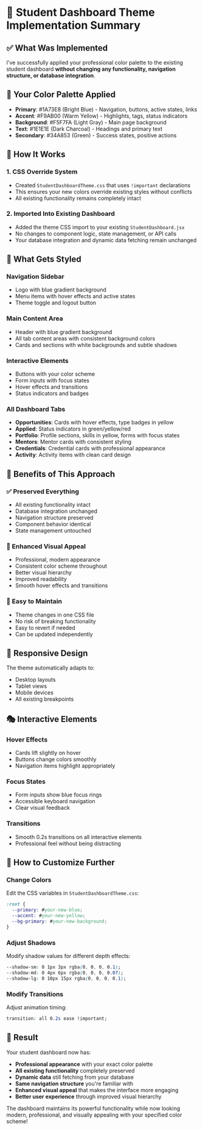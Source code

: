 # 🎨 Student Dashboard Theme Implementation Summary

## ✅ **What Was Implemented**

I've successfully applied your professional color palette to the existing student dashboard **without changing any functionality, navigation structure, or database integration**.

## 🌈 **Your Color Palette Applied**

- **Primary**: #1A73E8 (Bright Blue) - Navigation, buttons, active states, links
- **Accent**: #F9AB00 (Warm Yellow) - Highlights, tags, status indicators
- **Background**: #F5F7FA (Light Gray) - Main page background
- **Text**: #1E1E1E (Dark Charcoal) - Headings and primary text
- **Secondary**: #34A853 (Green) - Success states, positive actions

## 🔧 **How It Works**

### **1. CSS Override System**
- Created `StudentDashboardTheme.css` that uses `!important` declarations
- This ensures your new colors override existing styles without conflicts
- All existing functionality remains completely intact

### **2. Imported Into Existing Dashboard**
- Added the theme CSS import to your existing `StudentDashboard.jsx`
- No changes to component logic, state management, or API calls
- Your database integration and dynamic data fetching remain unchanged

## 🎯 **What Gets Styled**

### **Navigation Sidebar**
- Logo with blue gradient background
- Menu items with hover effects and active states
- Theme toggle and logout button

### **Main Content Area**
- Header with blue gradient background
- All tab content areas with consistent background colors
- Cards and sections with white backgrounds and subtle shadows

### **Interactive Elements**
- Buttons with your color scheme
- Form inputs with focus states
- Hover effects and transitions
- Status indicators and badges

### **All Dashboard Tabs**
- **Opportunities**: Cards with hover effects, type badges in yellow
- **Applied**: Status indicators in green/yellow/red
- **Portfolio**: Profile sections, skills in yellow, forms with focus states
- **Mentors**: Mentor cards with consistent styling
- **Credentials**: Credential cards with professional appearance
- **Activity**: Activity items with clean card design

## 🚀 **Benefits of This Approach**

### **✅ Preserved Everything**
- All existing functionality intact
- Database integration unchanged
- Navigation structure preserved
- Component behavior identical
- State management untouched

### **🎨 Enhanced Visual Appeal**
- Professional, modern appearance
- Consistent color scheme throughout
- Better visual hierarchy
- Improved readability
- Smooth hover effects and transitions

### **🔧 Easy to Maintain**
- Theme changes in one CSS file
- No risk of breaking functionality
- Easy to revert if needed
- Can be updated independently

## 📱 **Responsive Design**

The theme automatically adapts to:
- Desktop layouts
- Tablet views
- Mobile devices
- All existing breakpoints

## 🎭 **Interactive Elements**

### **Hover Effects**
- Cards lift slightly on hover
- Buttons change colors smoothly
- Navigation items highlight appropriately

### **Focus States**
- Form inputs show blue focus rings
- Accessible keyboard navigation
- Clear visual feedback

### **Transitions**
- Smooth 0.2s transitions on all interactive elements
- Professional feel without being distracting

## 🔄 **How to Customize Further**

### **Change Colors**
Edit the CSS variables in `StudentDashboardTheme.css`:
```css
:root {
  --primary: #your-new-blue;
  --accent: #your-new-yellow;
  --bg-primary: #your-new-background;
}
```

### **Adjust Shadows**
Modify shadow values for different depth effects:
```css
--shadow-sm: 0 1px 3px rgba(0, 0, 0, 0.1);
--shadow-md: 0 4px 6px rgba(0, 0, 0, 0.07);
--shadow-lg: 0 10px 15px rgba(0, 0, 0, 0.1);
```

### **Modify Transitions**
Adjust animation timing:
```css
transition: all 0.2s ease !important;
```

## 🎉 **Result**

Your student dashboard now has:
- **Professional appearance** with your exact color palette
- **All existing functionality** completely preserved
- **Dynamic data** still fetching from your database
- **Same navigation structure** you're familiar with
- **Enhanced visual appeal** that makes the interface more engaging
- **Better user experience** through improved visual hierarchy

The dashboard maintains its powerful functionality while now looking modern, professional, and visually appealing with your specified color scheme!
